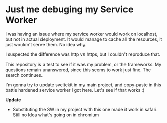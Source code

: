 # Just me debuging my Service Worker
I was having an issue where my service worker would work on localhost, but not in actual deployment. It would manage to cache all the resources, it just wouldn't serve them. No idea why. 

I suspected the difference was http vs https, but I couldn't reproduce that. 

This repository is a test to see if it was my problem, or the frameworks. 
My questions remain unanswered, since this seems to work just fine. The search continues.

I'm gonna try to update sveltekit in my main project, and copy-paste in this battle hardened service worker I got here. Let's see if that works :)


**Update**
- Substituting the SW in my project with this one made it work in safari. Still no Idea what's going on in chromium
